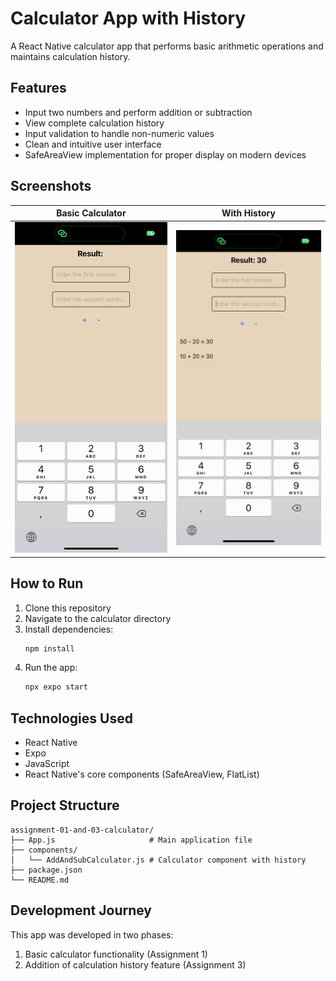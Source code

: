 <!-- assignments\assignment-01-and-03-calculator\README.md -->

# Calculator App with History

A React Native calculator app that performs basic arithmetic operations and maintains calculation history.

## Features

- Input two numbers and perform addition or subtraction
- View complete calculation history
- Input validation to handle non-numeric values
- Clean and intuitive user interface
- SafeAreaView implementation for proper display on modern devices

## Screenshots

| Basic Calculator                                                                                        | With History                                                                                                |
| ------------------------------------------------------------------------------------------------------- | ----------------------------------------------------------------------------------------------------------- |
| ![Basic Calculator](assignments\assignment-01-and-03-calculator\calculator\assets\calculator-basic.png) | ![Calculator History](assignments\assignment-01-and-03-calculator\calculator\assets\calculator-history.png) |

## How to Run

1. Clone this repository
2. Navigate to the calculator directory
3. Install dependencies:
   ```bash
   npm install
   ```
4. Run the app:
   ```bash
   npx expo start
   ```

## Technologies Used

- React Native
- Expo
- JavaScript
- React Native's core components (SafeAreaView, FlatList)

## Project Structure

```
assignment-01-and-03-calculator/
├── App.js                     # Main application file
├── components/
│   └── AddAndSubCalculator.js # Calculator component with history
├── package.json
└── README.md
```

## Development Journey

This app was developed in two phases:

1. Basic calculator functionality (Assignment 1)
2. Addition of calculation history feature (Assignment 3)
